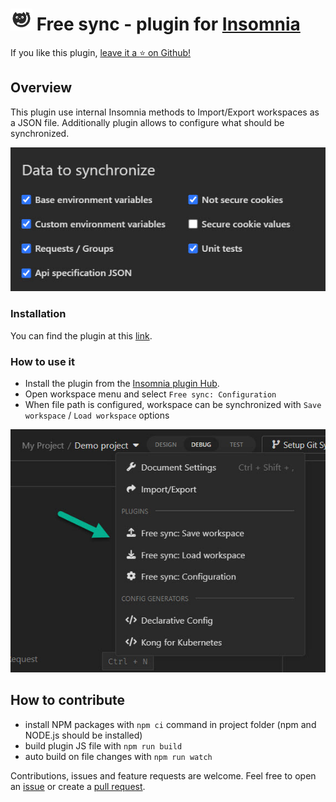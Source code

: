 ﻿# <img src="npm/content/free-sync-icon-boxed.svg" alt="icon" width="35" height="35" /> Free sync - plugin for [Insomnia](https://insomnia.rest/)

If you like this plugin, [leave it a :star: on Github!](https://github.com/NickRimmer/insomnia-plugin-free-sync)

## Overview

This plugin use internal Insomnia methods to Import/Export workspaces as a JSON file. Additionally plugin allows to
configure what should be synchronized.

![npm/content/readme-workspace-items.jpg](npm/content/readme-workspace-items.jpg)

### Installation

You can find the plugin at this [link](https://insomnia.rest/plugins/insomnia-plugin-free-sync).

### How to use it

- Install the plugin from the [Insomnia plugin Hub](https://insomnia.rest/plugins/insomnia-plugin-free-sync).
- Open workspace menu and select `Free sync: Configuration`
- When file path is configured, workspace can be synchronized with `Save workspace` / `Load workspace` options

![npm/content/readme-workspace-actions.jpg](npm/content/readme-workspace-actions.jpg)

## How to contribute

- install NPM packages with `npm ci` command in project folder (npm and NODE.js should be installed)
- build plugin JS file with `npm run build`
- auto build on file changes with `npm run watch`

Contributions, issues and feature requests are welcome. Feel free to open
an [issue](https://github.com/NickRimmer/insomnia-plugin-free-sync/issues) or create
a [pull request](https://github.com/NickRimmer/insomnia-plugin-free-sync/pulls).
